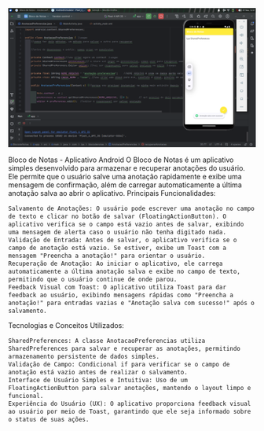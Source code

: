 <img src="sharepreferences.png" alt="Texto alternativo" width="900"/>


Bloco de Notas - Aplicativo Android
O Bloco de Notas é um aplicativo simples desenvolvido para armazenar e recuperar anotações do usuário. Ele permite que o usuário salve uma anotação rapidamente e exibe uma mensagem de confirmação, além de carregar automaticamente a última anotação salva ao abrir o aplicativo.
Principais Funcionalidades:

    Salvamento de Anotações: O usuário pode escrever uma anotação no campo de texto e clicar no botão de salvar (FloatingActionButton). O aplicativo verifica se o campo está vazio antes de salvar, exibindo uma mensagem de alerta caso o usuário não tenha digitado nada.
    Validação de Entrada: Antes de salvar, o aplicativo verifica se o campo de anotação está vazio. Se estiver, exibe um Toast com a mensagem "Preencha a anotação!" para orientar o usuário.
    Recuperação de Anotação: Ao iniciar o aplicativo, ele carrega automaticamente a última anotação salva e exibe no campo de texto, permitindo que o usuário continue de onde parou.
    Feedback Visual com Toast: O aplicativo utiliza Toast para dar feedback ao usuário, exibindo mensagens rápidas como "Preencha a anotação!" para entradas vazias e "Anotação salva com sucesso!" após o salvamento.

Tecnologias e Conceitos Utilizados:

    SharedPreferences: A classe AnotacaoPreferencias utiliza SharedPreferences para salvar e recuperar as anotações, permitindo armazenamento persistente de dados simples.
    Validação de Campo: Condicional if para verificar se o campo de anotação está vazio antes de realizar o salvamento.
    Interface de Usuário Simples e Intuitiva: Uso de um FloatingActionButton para salvar anotações, mantendo o layout limpo e funcional.
    Experiência do Usuário (UX): O aplicativo proporciona feedback visual ao usuário por meio de Toast, garantindo que ele seja informado sobre o status de suas ações.
